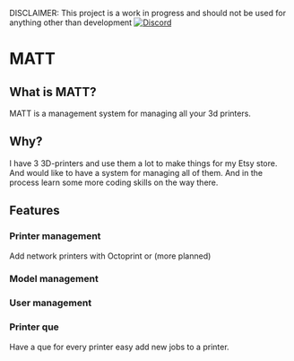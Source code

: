 DISCLAIMER:
This project is a work in progress and should not be used for anything other than development 
[![Discord](https://img.shields.io/discord/663486790065455115.svg?colorB=7289DA&label=Discord&logo=Discord&logoColor=7289DA&style=flat-square)](https://discord.gg/VpumBt)
# MATT
## What is MATT?
MATT is a management system for managing all your 3d printers.

## Why?
I have 3 3D-printers and use them a lot to make things for my Etsy store. And would like to have a system for managing all of them. And in the process learn some more coding skills on the way there.

## Features 
### Printer management
Add network printers with Octoprint or (more planned) 
### Model management
### User management
### Printer que
Have a que for every printer easy add new jobs to a printer. 

